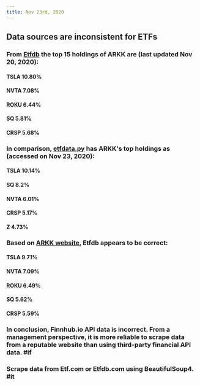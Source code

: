 ```yaml
---
title: Nov 23rd, 2020
---
```


## Data sources are inconsistent for ETFs
### From [Etfdb](https://etfdb.com/etf/ARKK/#holdings) the top 15 holdings of ARKK are (last updated Nov 20, 2020):
#### TSLA 10.80%
#### NVTA 7.08%
#### ROKU 6.44%
#### SQ 5.81%
#### CRSP 5.68%
### In comparison, [etfdata.py](https://github.com/dennislwm/pydocker-cli/) has ARKK's top holdings as (accessed on Nov 23, 2020):
#### TSLA 10.14%
#### SQ 8.2%
#### NVTA 6.01%
#### CRSP 5.17%
#### Z 4.73%
### Based on [ARKK website](https://ark-funds.com/arkk#holdings), Etfdb appears to be correct:
#### TSLA 9.71%
#### NVTA 7.09%
#### ROKU 6.49%
#### SQ 5.62%
#### CRSP 5.59%
### In conclusion, Finnhub.io API data is incorrect. From a management perspective, it is more reliable to scrape data from a reputable website than using third-party financial API data. #if
### Scrape data from Etf.com or Etfdb.com using BeautifulSoup4. #it
